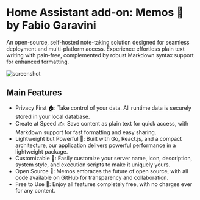 # Home Assistant add-on: Memos 🦜 by Fabio Garavini

An open-source, self-hosted note-taking solution designed for seamless deployment and multi-platform access. Experience effortless plain text writing with pain-free, complemented by robust Markdown syntax support for enhanced formatting.

![screenshot](https://camo.githubusercontent.com/e31052e97a940bf0afde9a63e59dd7a03c7cb698e0378df0876d131972b115a9/68747470733a2f2f7777772e7573656d656d6f732e636f6d2f64656d6f2e706e67)

## Main Features

- Privacy First 🏠: Take control of your data. All runtime data is securely stored in your local database.
- Create at Speed ✍️: Save content as plain text for quick access, with Markdown support for fast formatting and easy sharing.
- Lightweight but Powerful 🤲: Built with Go, React.js, and a compact architecture, our application delivers powerful performance in a lightweight package.
- Customizable 🧩: Easily customize your server name, icon, description, system style, and execution scripts to make it uniquely yours.
- Open Source 🦦: Memos embraces the future of open source, with all code available on GitHub for transparency and collaboration.
- Free to Use 💸: Enjoy all features completely free, with no charges ever for any content.
